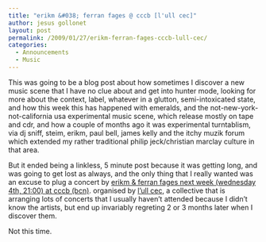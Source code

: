 ```yaml
---
title: "erikm &#038; ferran fages @ cccb [l'ull cec]"
author: jesus gollonet
layout: post
permalink: /2009/01/27/erikm-ferran-fages-cccb-lull-cec/
categories:
  - Announcements
  - Music
---
```

This was going to be a blog post about how sometimes I discover a new music scene that I have no clue about and get into hunter mode, looking for more about the context, label, whatever in a glutton, semi-intoxicated state, and how this week this has happened with emeralds, and the not-new-york-not-california usa experimental music scene, which release mostly on tape and cdr, and how a couple of months ago it was experimental turntablism, via dj sniff, steim, erikm, paul bell, james kelly and the itchy muzik forum which extended my rather traditional philip jeck/christian marclay culture in that area.

But it ended being a linkless, 5 minute post because it was getting long, and was going to get lost as always, and the only thing that I really wanted was an excuse to plug a concert by [erikm &#038; ferran fages next week (wednesday 4th, 21:00) at cccb (bcn)][1]. organised by [l&#8217;ull cec][2], a collective that is arranging lots of concerts that I usually haven&#8217;t attended because I didn&#8217;t know the artists, but end up invariably regreting 2 or 3 months later when I discover them.

Not this time.

 [1]: http://www.lullcec.org/lullcec.cgi/2009/01/26#04022009-eRikm-ferran_fages
 [2]: http://lullcec.org/